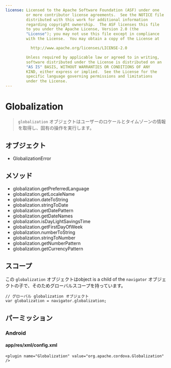 ```yaml
---
license: Licensed to the Apache Software Foundation (ASF) under one
         or more contributor license agreements.  See the NOTICE file
         distributed with this work for additional information
         regarding copyright ownership.  The ASF licenses this file
         to you under the Apache License, Version 2.0 (the
         "License"); you may not use this file except in compliance
         with the License.  You may obtain a copy of the License at

           http://www.apache.org/licenses/LICENSE-2.0

         Unless required by applicable law or agreed to in writing,
         software distributed under the License is distributed on an
         "AS IS" BASIS, WITHOUT WARRANTIES OR CONDITIONS OF ANY
         KIND, either express or implied.  See the License for the
         specific language governing permissions and limitations
         under the License.
---
```


Globalization
======

> `globalization` オブジェクトはユーザーのロケールとタイムゾーンの情報を取得し、固有の操作を実行します。

オブジェクト
-------

- GlobalizationError

メソッド
-------

- globalization.getPreferredLanguage
- globalization.getLocaleName
- globalization.dateToString
- globalization.stringToDate
- globalization.getDatePattern
- globalization.getDateNames
- globalization.isDayLightSavingsTime
- globalization.getFirstDayOfWeek
- globalization.numberToString
- globalization.stringToNumber
- globalization.getNumberPattern
- globalization.getCurrencyPattern

スコープ
--------------

この `globalization` オブジェクトはobject is a child of the `navigator` オブジェクトの子で、そのためグローバルスコープを持っています。

    // グローバル globalization オブジェクト
    var globalization = navigator.globalization;

パーミッション
-----------

### Android

#### app/res/xml/config.xml

    <plugin name="Globalization" value="org.apache.cordova.Globalization" />
